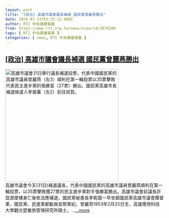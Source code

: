 ```yaml
---
layout: post
title: "[政治] 高雄市議會議長補選 國民黨曾麗燕勝出"
date: 2020-07-31T03:25:12.000Z
author: RTI 中央廣播電臺
from: https://www.rti.org.tw/news/view/id/2074200
tags: [ RTI 中央廣播電臺 ]
categories: [ news, RTI 中央廣播電臺 ]
---
```

<!--1596165912000-->
[[政治] 高雄市議會議長補選 國民黨曾麗燕勝出](https://www.rti.org.tw/news/view/id/2074200)
------

<div>
<img src="https://static.rti.org.tw/assets/thumbnails/2020/07/31/20200731000013M.jpg" width="360" alt="高雄市議會31日舉行議長補選投票，代表中國國民黨的高雄市議員曾麗燕（左3）順利在第一輪投票以35票擊敗代表民主進步黨的張勝富（27票）勝出。國民黨高雄市長補選候選人李眉蓁（左2）前往祝賀。" title="高雄市議會31日舉行議長補選投票，代表中國國民黨的高雄市議員曾麗燕（左3）順利在第一輪投票以35票擊敗代表民主進步黨的張勝富（27票）勝出。國民黨高雄市長補選候選人李眉蓁（左2）前往祝賀。"><br>高雄市議會今天(31日)補選議長，代表中國國民黨的高雄市議員曾麗燕順利在第一輪投票，以35票擊敗獲27票的民主進步黨對手張勝富勝出。高雄市議會前議長許崑源墜樓身亡後依法應補選，國民黨秘書長李乾龍一早坐鎮國民黨高雄市議會團督軍，國民黨、民進黨都動員並祭黨紀。曾麗燕1953年2月20日生，高雄應用科技大學觀光暨餐旅管理研究所碩士。...<a target="_blank" href="https://www.rti.org.tw/news/view/id/2074200">...more</a>
</div>
